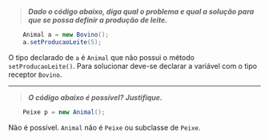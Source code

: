> _**Dado o código abaixo, diga qual o problema e qual a solução para que se
possa definir a produção de leite.**_

```java
    Animal a = new Bovino();
    a.setProducaoLeite(5);
```

O tipo declarado de `a` é `Animal` que não possui o método `setProducaoLeite()`. Para solucionar deve-se declarar a variável com o tipo receptor `Bovino`.


---

> _**O código abaixo é possível? Justifique.**_
> 
```java
    Peixe p = new Animal();
```

Não é possível. `Animal` não é `Peixe` ou subclasse de `Peixe`.
